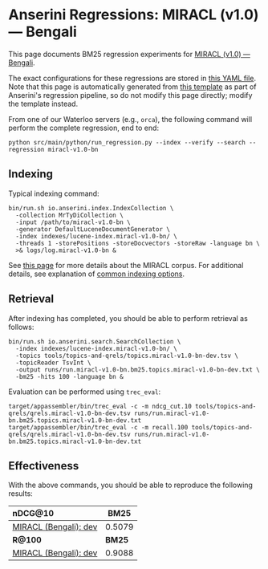 # Anserini Regressions: MIRACL (v1.0) &mdash; Bengali

This page documents BM25 regression experiments for [MIRACL (v1.0) &mdash; Bengali](https://github.com/project-miracl/miracl).

The exact configurations for these regressions are stored in [this YAML file](../../src/main/resources/regression/miracl-v1.0-bn.yaml).
Note that this page is automatically generated from [this template](../../src/main/resources/docgen/templates/miracl-v1.0-bn.template) as part of Anserini's regression pipeline, so do not modify this page directly; modify the template instead.

From one of our Waterloo servers (e.g., `orca`), the following command will perform the complete regression, end to end:

```
python src/main/python/run_regression.py --index --verify --search --regression miracl-v1.0-bn
```

## Indexing

Typical indexing command:

```
bin/run.sh io.anserini.index.IndexCollection \
  -collection MrTyDiCollection \
  -input /path/to/miracl-v1.0-bn \
  -generator DefaultLuceneDocumentGenerator \
  -index indexes/lucene-index.miracl-v1.0-bn/ \
  -threads 1 -storePositions -storeDocvectors -storeRaw -language bn \
  >& logs/log.miracl-v1.0-bn &
```

See [this page](https://github.com/project-miracl/miracl) for more details about the MIRACL corpus.
For additional details, see explanation of [common indexing options](../../docs/common-indexing-options.md).

## Retrieval

After indexing has completed, you should be able to perform retrieval as follows:

```
bin/run.sh io.anserini.search.SearchCollection \
  -index indexes/lucene-index.miracl-v1.0-bn/ \
  -topics tools/topics-and-qrels/topics.miracl-v1.0-bn-dev.tsv \
  -topicReader TsvInt \
  -output runs/run.miracl-v1.0-bn.bm25.topics.miracl-v1.0-bn-dev.txt \
  -bm25 -hits 100 -language bn &
```

Evaluation can be performed using `trec_eval`:

```
target/appassembler/bin/trec_eval -c -m ndcg_cut.10 tools/topics-and-qrels/qrels.miracl-v1.0-bn-dev.tsv runs/run.miracl-v1.0-bn.bm25.topics.miracl-v1.0-bn-dev.txt
target/appassembler/bin/trec_eval -c -m recall.100 tools/topics-and-qrels/qrels.miracl-v1.0-bn-dev.tsv runs/run.miracl-v1.0-bn.bm25.topics.miracl-v1.0-bn-dev.txt
```

## Effectiveness

With the above commands, you should be able to reproduce the following results:

| **nDCG@10**                                                                                                  | **BM25**  |
|:-------------------------------------------------------------------------------------------------------------|-----------|
| [MIRACL (Bengali): dev](https://github.com/project-miracl/miracl)                                            | 0.5079    |
| **R@100**                                                                                                    | **BM25**  |
| [MIRACL (Bengali): dev](https://github.com/project-miracl/miracl)                                            | 0.9088    |
